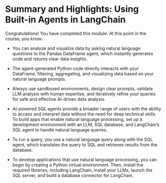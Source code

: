 # Summary and Highlights: Using Built-in Agents in LangChain

Congratulations! You have completed this module. At this point in the course, you know: 

- You can analyze and visualize data by asking natural language questions to the Pandas DataFrame agent, which instantly generates code and returns clear data insights.

- The agent-generated Python code directly interacts with your DataFrame, filtering, aggregating, and visualizing data based on your natural language prompts.

- Always use sandboxed environments, design clear prompts, validate LLM analysis with human expertise, and iteratively refine your queries for safe and effective AI-driven data analysis.

- AI-powered SQL agents provide a broader range of users with the ability to access and interpret data without the need for deep technical skills. To build apps that enable natural language processing, set up a development environment with an LLM, SQL database, and LangChain’s SQL agent to handle natural language queries.

- To run a query, you use a natural language query along with the SQL agent, which translates the query to SQL and retrieves results from the database.

- To develop applications that use natural language processing, you can begin by creating a Python virtual environment. Then, install the required libraries, including LangChain, install your LLMs, launch the SQL server, and build a database connector for LangChain.